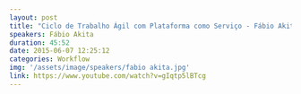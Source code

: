 ```yaml
---
layout: post
title: "Ciclo de Trabalho Ágil com Plataforma como Serviço - Fábio Akita"
speakers: Fábio Akita
duration: 45:52
date: 2015-06-07 12:25:12
categories: Workflow
img: '/assets/image/speakers/fabio akita.jpg'
link: https://www.youtube.com/watch?v=gIqtp5lBTcg
---
```


